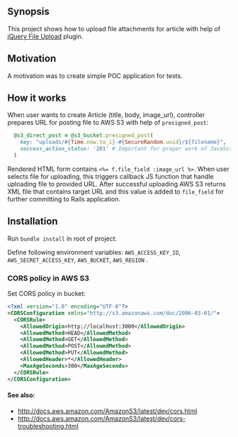 ## Synopsis

This project shows how to upload file attachments for article with help of [jQuery File Upload](https://github.com/blueimp/jQuery-File-Upload) plugin.

## Motivation

A motivation was to create simple POC application for tests.

## How it works

When user wants to create Article (title, body, image_url), controller prepares URL for posting file to AWS S3 with help of `presigned_post`:

```ruby
  @s3_direct_post = @s3_bucket.presigned_post(
	key: "uploads/#{Time.now.to_i}-#{SecureRandom.uuid}/${filename}",
	success_action_status: '201' # Important for proper work of JavaScript code!
  )
```

Rendered HTML form contains `<%= f.file_field :image_url %>`.
When user selects file for uploading, this triggers callback JS function that handle uploading file to provided URL.
After successful uploading AWS S3 returns XML file that contains target URL and this value is added to `file_field` for further committing to Rails application.

## Installation

Run `bundle install` in root of project.

Define following environment variables: `AWS_ACCESS_KEY_ID`, `AWS_SECRET_ACCESS_KEY`, `AWS_BUCKET`, `AWS_REGION` .

### CORS policy in AWS S3

Set CORS policy in bucket:

```xml
<?xml version="1.0" encoding="UTF-8"?>
<CORSConfiguration xmlns="http://s3.amazonaws.com/doc/2006-03-01/">
  <CORSRule>
    <AllowedOrigin>http://localhost:3000</AllowedOrigin>
    <AllowedMethod>HEAD</AllowedMethod>
    <AllowedMethod>GET</AllowedMethod>
    <AllowedMethod>POST</AllowedMethod>
    <AllowedMethod>PUT</AllowedMethod>
    <AllowedHeader>*</AllowedHeader>
    <MaxAgeSeconds>300</MaxAgeSeconds>
  </CORSRule>
</CORSConfiguration>
```

#### See also:

* http://docs.aws.amazon.com/AmazonS3/latest/dev/cors.html
* http://docs.aws.amazon.com/AmazonS3/latest/dev/cors-troubleshooting.html
